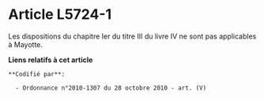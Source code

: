 # Article L5724-1

Les dispositions du chapitre Ier du titre III du livre IV ne sont pas applicables à Mayotte.

**Liens relatifs à cet article**

	**Codifié par**:

	  - Ordonnance n°2010-1307 du 28 octobre 2010 - art. (V)
